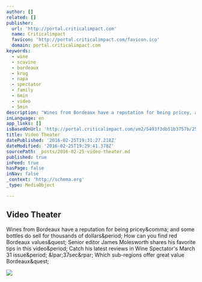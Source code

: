 ```yaml
---
author: []
related: []
publisher:
  url: 'http://portal.criticalimpact.com'
  name: Criticalimpact
  favicon: 'http://portal.criticalimpact.com/favicon.ico'
  domain: portal.criticalimpact.com
keywords:
  - wine
  - scavino
  - bordeaux
  - krug
  - napa
  - spectator
  - family
  - 6min
  - video
  - 5min
description: "Wines from Bordeaux have a reputation for being pricey, and some bottles do sell for thousands of dollars. How can you find red Bordeaux values? Senior editor James Molesworth shares his favorite tips in this video. Catch his latest reviews in Wine Spectator's March 31 issue. (37sec) Which sub-regions offer great value Bordeaux?"
inLanguage: en
app_links: []
isBasedOnUrl: 'http://portal.criticalimpact.com/vm2/5493f3db51b3757b/25682/934908a9930184d7c3d6b838967d376c'
title: Video Theater
datePublished: '2016-02-25T19:31:27.218Z'
dateModified: '2016-02-25T19:29:41.378Z'
sourcePath: _posts/2016-02-25-video-theater.md
published: true
inFeed: true
hasPage: false
inNav: false
_context: 'http://schema.org'
_type: MediaObject

---
```

<article style=""><h1>Video Theater</h1><p>Wines from Bordeaux have a reputation for being pricey&amp;comma; and some bottles do sell for thousands of dollars&amp;period; How can you find red Bordeaux values&amp;quest; Senior editor James Molesworth shares his favorite tips in this video&amp;period; Catch his latest reviews in Wine Spectator's March 31 issue&amp;period; &amp;lpar;37sec&amp;rpar; Which sub-regions offer great value Bordeaux&amp;quest;</p><img src="http://portal.criticalimpact.com/user/25682/image/GFPeterMondavi150407_540x304.jpg" /></article>